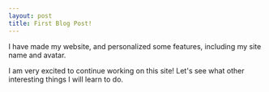 ```yaml
---
layout: post
title: First Blog Post!
---
```


I have made my website, and personalized some features, including my site name and avatar.

I am very excited to continue working on this site! Let's see what other interesting things I will learn to do.
